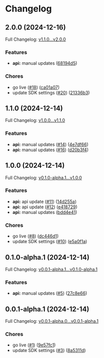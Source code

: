 # Changelog

## 2.0.0 (2024-12-16)

Full Changelog: [v1.1.0...v2.0.0](https://github.com/identety/identety-python-sdk/compare/v1.1.0...v2.0.0)

### Features

* **api:** manual updates ([68194d5](https://github.com/identety/identety-python-sdk/commit/68194d5645768252ee81d361d3ece9435b91cbcd))


### Chores

* go live ([#18](https://github.com/identety/identety-python-sdk/issues/18)) ([ca01a07](https://github.com/identety/identety-python-sdk/commit/ca01a071ab501b2350e02719c40322bb939c8ebb))
* update SDK settings ([#20](https://github.com/identety/identety-python-sdk/issues/20)) ([21336b3](https://github.com/identety/identety-python-sdk/commit/21336b371f5dd4153c534cf34b33db147f5a0675))

## 1.1.0 (2024-12-14)

Full Changelog: [v1.0.0...v1.1.0](https://github.com/identety/identety-python-sdk/compare/v1.0.0...v1.1.0)

### Features

* **api:** manual updates ([#14](https://github.com/identety/identety-python-sdk/issues/14)) ([4e7df66](https://github.com/identety/identety-python-sdk/commit/4e7df664b650243b611da8e9c3e5bb820d06053e))
* **api:** manual updates ([#16](https://github.com/identety/identety-python-sdk/issues/16)) ([d20b3f4](https://github.com/identety/identety-python-sdk/commit/d20b3f4111a94674d169eca1b38da7807cd42da3))

## 1.0.0 (2024-12-14)

Full Changelog: [v0.1.0-alpha.1...v1.0.0](https://github.com/identety/identety-python-sdk/compare/v0.1.0-alpha.1...v1.0.0)

### Features

* **api:** api update ([#11](https://github.com/identety/identety-python-sdk/issues/11)) ([14d255a](https://github.com/identety/identety-python-sdk/commit/14d255a1ce235bdac84db75ceaa5fd018abed779))
* **api:** api update ([#12](https://github.com/identety/identety-python-sdk/issues/12)) ([e418729](https://github.com/identety/identety-python-sdk/commit/e4187294ed9ec61339144f1059841b5957d49edf))
* **api:** manual updates ([bdd4e41](https://github.com/identety/identety-python-sdk/commit/bdd4e411ce2cc1179c94d44c6417a9ea5a13184f))


### Chores

* go live ([#8](https://github.com/identety/identety-python-sdk/issues/8)) ([dc446d1](https://github.com/identety/identety-python-sdk/commit/dc446d13d3712fddb516077d055606915a1f6500))
* update SDK settings ([#10](https://github.com/identety/identety-python-sdk/issues/10)) ([e5a0f1a](https://github.com/identety/identety-python-sdk/commit/e5a0f1a031cb8203c35b569e9943c32a3aeb1c61))

## 0.1.0-alpha.1 (2024-12-14)

Full Changelog: [v0.0.1-alpha.1...v0.1.0-alpha.1](https://github.com/identety/identety-python-sdk/compare/v0.0.1-alpha.1...v0.1.0-alpha.1)

### Features

* **api:** manual updates ([#5](https://github.com/identety/identety-python-sdk/issues/5)) ([27c8e66](https://github.com/identety/identety-python-sdk/commit/27c8e66ad55e6fc1103a73a0aad0bcccc83ccd86))

## 0.0.1-alpha.1 (2024-12-14)

Full Changelog: [v0.0.1-alpha.0...v0.0.1-alpha.1](https://github.com/identety/identety-python-sdk/compare/v0.0.1-alpha.0...v0.0.1-alpha.1)

### Chores

* go live ([#1](https://github.com/identety/identety-python-sdk/issues/1)) ([9e57fc1](https://github.com/identety/identety-python-sdk/commit/9e57fc19c9a52d9fedeffb292b6172642c9aa7d1))
* update SDK settings ([#3](https://github.com/identety/identety-python-sdk/issues/3)) ([8a5311d](https://github.com/identety/identety-python-sdk/commit/8a5311d4ada0c9ca745fe0c208e9302cb6132fc6))
